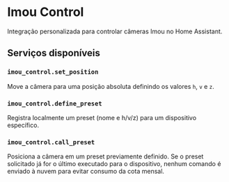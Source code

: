 # Imou Control

Integração personalizada para controlar câmeras Imou no Home Assistant.

## Serviços disponíveis

### `imou_control.set_position`
Move a câmera para uma posição absoluta definindo os valores `h`, `v` e `z`.

### `imou_control.define_preset`
Registra localmente um preset (nome e h/v/z) para um dispositivo específico.

### `imou_control.call_preset`
Posiciona a câmera em um preset previamente definido. Se o preset solicitado já
for o último executado para o dispositivo, nenhum comando é enviado à nuvem
para evitar consumo da cota mensal.
